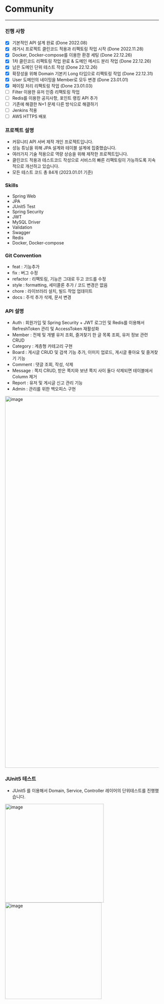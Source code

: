 # Community

<hr>

### 진행 사항

- [X] 기본적인 API 설계 완료 (Done 2022.08)
- [X] 레거시 프로젝트 클린코드 적용과 리팩토링 작업 시작 (Done 2022.11.28)
- [X] Docker, Docker-compose를 이용한 환경 세팅 (Done 22.12.26)
- [X] 1차 클린코드 리팩토링 작업 완료 & 도메인 메서드 분리 작업 (Done 22.12.26)
- [X] 남은 도메인 단위 테스트 작성 (Done 22.12.26)
- [X] 확장성을 위해 Domain 기본키 Long 타입으로 리팩토링 작업 (Done 22.12.31)
- [X] User 도메인의 네이밍을 Member로 모두 변경 (Done 23.01.01)
- [X] 페이징 처리 리팩토링 작업 (Done 23.01.03)
- [ ] Filter 이용한 유저 인증 리팩토링 작업
- [ ] Redis를 이용한 공지사항, 포인트 랭킹 API 추가
- [ ] 기존에 해결한 N+1 문제 다른 방식으로 해결하기
- [ ] Jenkins 적용
- [ ] AWS HTTPS 배포

### 프로젝트 설명

- 커뮤니티 API 서버 제작 개인 프로젝트입니다.
- 성능 튜닝을 위해 JPA 설계와 테이블 설계에 집중했습니다.
- 여러가지 기술 적용으로 역량 상승을 위해 제작한 프로젝트입니다.
- 클린코드 적용과 테스트코드 작성으로 서비스의 빠른 리팩토링이 가능하도록 지속적으로 개선하고 있습니다.
- 모든 테스트 코드 총 84개 (2023.01.01 기준)

### Skills

- Spring Web
- JPA
- JUnit5 Test
- Spring Security
- JWT
- MySQL Driver
- Validation
- Swagger
- Redis
- Docker, Docker-compose

### Git Convention

- feat : 기능추가
- fix : 버그 수정
- refactor : 리팩토링, 기능은 그대로 두고 코드를 수정
- style : formatting, 세미콜론 추가 / 코드 변경은 없음
- chore : 라이브러리 설치, 빌드 작업 업데이트
- docs : 주석 추가 삭제, 문서 변경

### API 설명

- Auth : 회원가입 및 Spring Security + JWT 로그인 및 Redis를 이용해서 RefreshToken 관리 및 AccessToken 재활성화
- Member : 전체 및 개별 유저 조회, 즐겨찾기 한 글 목록 조회, 유저 정보 관련 CRUD
- Category : 계층형 카테고리 구현
- Board : 게시글 CRUD 및 검색 기능 추가, 이미지 업로드, 게시글 좋아요 및 즐겨찾기 기능
- Comment : 댓글 조회, 작성, 삭제
- Message : 쪽지 CRUD, 받은 쪽지와 보낸 쪽지 사이 둘다 삭제되면 테이블에서 Column 제거
- Report : 유저 및 게시글 신고 관리 기능
- Admin : 관리를 위한 백오피스 구현

<img width="1217" alt="image" src="https://member-images.githubusercontent.com/63213487/186867100-8983c4f6-98cf-414f-b9b6-df5ab0c05624.png">

### JUnit5 테스트

- JUnit5 를 이용해서 Domain, Service, Controller 레이어의 단위테스트를 진행했습니다.

<img width="323" alt="image" src="https://member-images.githubusercontent.com/63213487/186866768-4e091e48-e3ee-43c1-86db-aa5c81069227.png"> 
<img width="316" alt="image" src="https://member-images.githubusercontent.com/63213487/186866894-e44c50e7-572b-4298-ad84-3e1323ce5373.png">

